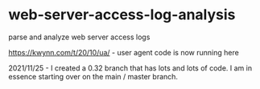 # web-server-access-log-analysis
parse and analyze web server access logs

https://kwynn.com/t/20/10/ua/  - user agent code is now running here

2021/11/25 - I created a 0.32 branch that has lots and lots of code.  I am in essence starting over on the main / master branch.

